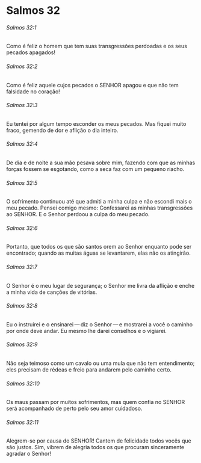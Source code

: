 # Salmos 32

###### Salmos 32:1

Como é feliz o homem que tem suas transgressões perdoadas e os seus pecados apagados!

###### Salmos 32:2

Como é feliz aquele cujos pecados o SENHOR apagou e que não tem falsidade no coração!

###### Salmos 32:3

Eu tentei por algum tempo esconder os meus pecados. Mas fiquei muito fraco, gemendo de dor e aflição o dia inteiro.

###### Salmos 32:4

De dia e de noite a sua mão pesava sobre mim, fazendo com que as minhas forças fossem se esgotando, como a seca faz com um pequeno riacho.

###### Salmos 32:5

O sofrimento continuou até que admiti a minha culpa e não escondi mais o meu pecado. Pensei comigo mesmo: Confessarei as minhas transgressões ao SENHOR. E o Senhor perdoou a culpa do meu pecado.

###### Salmos 32:6

Portanto, que todos os que são santos orem ao Senhor enquanto pode ser encontrado; quando as muitas águas se levantarem, elas não os atingirão.

###### Salmos 32:7

O Senhor é o meu lugar de segurança; o Senhor me livra da aflição e enche a minha vida de canções de vitórias.

###### Salmos 32:8

Eu o instruirei e o ensinarei — diz o Senhor — e mostrarei a você o caminho por onde deve andar. Eu mesmo lhe darei conselhos e o vigiarei.

###### Salmos 32:9

Não seja teimoso como um cavalo ou uma mula que não tem entendimento; eles precisam de rédeas e freio para andarem pelo caminho certo.

###### Salmos 32:10

Os maus passam por muitos sofrimentos, mas quem confia no SENHOR será acompanhado de perto pelo seu amor cuidadoso.

###### Salmos 32:11

Alegrem-se por causa do SENHOR! Cantem de felicidade todos vocês que são justos. Sim, vibrem de alegria todos os que procuram sinceramente agradar o Senhor!

